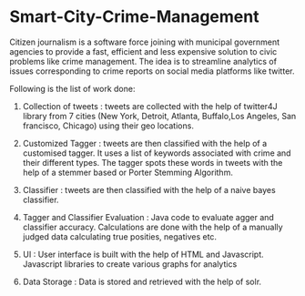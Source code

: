# Smart-City-Crime-Management

Citizen journalism is a software force joining with municipal government agencies to provide a fast, efficient and less expensive solution to civic problems like crime management. The idea is to streamline analytics of issues corresponding to crime reports on social media platforms like twitter.

Following is the list of work done:

1) Collection of tweets : tweets are collected with the help of twitter4J library from 7 cities (New York, Detroit, Atlanta, Buffalo,Los Angeles, San francisco, Chicago) using their geo locations. 

2) Customized Tagger : tweets are then classified with the help of a customised tagger. It uses a list of keywords associated with crime and their different types. The tagger spots these words in tweets with the help of a stemmer based or Porter Stemming Algorithm.

3) Classifier : tweets are then classified with the help of a naive bayes classifier. 

4) Tagger and Classifier Evaluation :  Java code to evaluate agger and classifier accuracy. Calculations are done with the help of a manually judged data calculating true posities, negatives etc. 

5) UI : User interface is built with the help of HTML and Javascript. Javascript libraries to create various graphs for analytics

6) Data Storage : Data is stored and retrieved with the help of solr.
